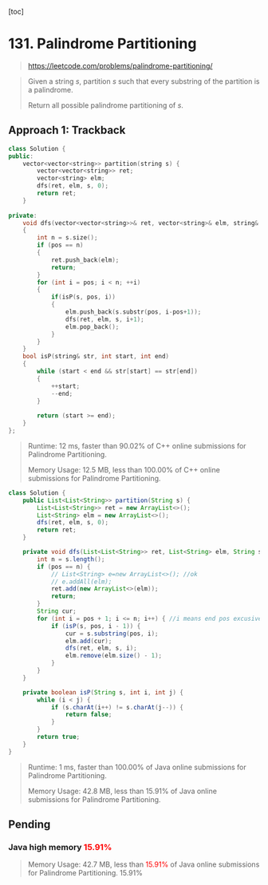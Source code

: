 [toc]

# 131. Palindrome Partitioning

> https://leetcode.com/problems/palindrome-partitioning/

>Given a string *s*, partition *s* such that every substring of the partition is a palindrome.
>
>Return all possible palindrome partitioning of *s*.

## Approach 1: Trackback

```c++
class Solution {
public:
    vector<vector<string>> partition(string s) {
        vector<vector<string>> ret;
        vector<string> elm;
        dfs(ret, elm, s, 0);
        return ret;
    }
    
private:
    void dfs(vector<vector<string>>& ret, vector<string>& elm, string& s, int pos)
    {
        int n = s.size();
        if (pos == n)
        {
            ret.push_back(elm);
            return;
        }
        for (int i = pos; i < n; ++i)
        {
            if(isP(s, pos, i))
            {
                elm.push_back(s.substr(pos, i-pos+1));
                dfs(ret, elm, s, i+1);
                elm.pop_back();
            }
        }
    }
    bool isP(string& str, int start, int end)
    {
        while (start < end && str[start] == str[end])
        {
            ++start;
            --end;
        }
        
        return (start >= end);
    }
};
```

> Runtime: 12 ms, faster than 90.02% of C++ online submissions for Palindrome Partitioning.
>
> Memory Usage: 12.5 MB, less than 100.00% of C++ online submissions for Palindrome Partitioning.

```java 
class Solution {
    public List<List<String>> partition(String s) {
        List<List<String>> ret = new ArrayList<>();
        List<String> elm = new ArrayList<>();
        dfs(ret, elm, s, 0);
        return ret;
    }

    private void dfs(List<List<String>> ret, List<String> elm, String s, int pos) {
        int n = s.length();
        if (pos == n) {
            // List<String> e=new ArrayList<>(); //ok
            // e.addAll(elm);
            ret.add(new ArrayList<>(elm));
            return;
        }
        String cur;
        for (int i = pos + 1; i <= n; i++) { //i means end pos excusively
            if (isP(s, pos, i - 1)) {
                cur = s.substring(pos, i);
                elm.add(cur);
                dfs(ret, elm, s, i);
                elm.remove(elm.size() - 1);
            }
        }
    }

    private boolean isP(String s, int i, int j) {
        while (i < j) {
            if (s.charAt(i++) != s.charAt(j--)) {
                return false;
            }
        }
        return true;
    }
}
```

> Runtime: 1 ms, faster than 100.00% of Java online submissions for Palindrome Partitioning.
>
> Memory Usage: 42.8 MB, less than 15.91% of Java online submissions for Palindrome Partitioning.

## Pending

### Java high memory  <font color=red>15.91% </font>

> Memory Usage: 42.7 MB, less than <font color=red>15.91% </font>of Java online submissions for Palindrome Partitioning. 15.91% 



